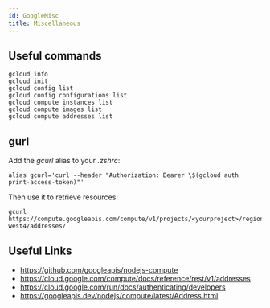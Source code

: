 ```yaml
---
id: GoogleMisc
title: Miscellaneous
---
```


## Useful commands

    gcloud info
    gcloud init
    gcloud config list
    gcloud config configurations list
    gcloud compute instances list
    gcloud compute images list
    gcloud compute addresses list

## gurl

Add the _gcurl_ alias to your _.zshrc_:

    alias gcurl='curl --header "Authorization: Bearer \$(gcloud auth print-access-token)"'

Then use it to retrieve resources:

    gcurl https://compute.googleapis.com/compute/v1/projects/<yourproject>/regions/europe-west4/addresses/

## Useful Links

- https://github.com/googleapis/nodejs-compute
- https://cloud.google.com/compute/docs/reference/rest/v1/addresses
- https://cloud.google.com/run/docs/authenticating/developers
- https://googleapis.dev/nodejs/compute/latest/Address.html
